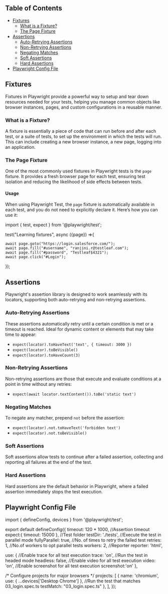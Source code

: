
## Table of Contents

- [Fixtures](#fixtures)
  - [What is a Fixture?](#what-is-a-fixture)
  - [The Page Fixture](#the-page-fixture)
- [Assertions](#assertions)
  - [Auto-Retrying Assertions](#auto-retrying-assertions)
  - [Non-Retrying Assertions](#non-retrying-assertions)
  - [Negating Matches](#negating-matches)
  - [Soft Assertions](#soft-assertions)
  - [Hard Assertions](#hard-assertions)
- [Playwright Config File](#playwright-config-file)


## Fixtures

Fixtures in Playwright provide a powerful way to setup and tear down resources needed for your tests, helping you manage common objects like browser instances, pages, and custom configurations in a reusable manner.

### What is a Fixture?

A fixture is essentially a piece of code that can run before and after each test, or a suite of tests, to set up the environment in which the tests will run. This can include creating a new browser instance, a new page, logging into an application.

### The Page Fixture

One of the most commonly used fixtures in Playwright tests is the `page` fixture. It provides a fresh browser page for each test, ensuring test isolation and reducing the likelihood of side effects between tests.

#### Usage

When using Playwright Test, the `page` fixture is automatically available in each test, and you do not need to explicitly declare it. Here’s how you can use it:


import { test, expect } from '@playwright/test';

test("Learning fixtures", async ({page}) =>{

    await page.goto("https://login.salesforce.com/");
    await page.fill("#username", "ranjini.r@testleaf.com");
    await page.fill("#password", "Testleaf$4321");
    await page.click("#Login");

});

## Assertions

Playwright's assertion library is designed to work seamlessly with its locators, supporting both auto-retrying and non-retrying assertions.

### Auto-Retrying Assertions

These assertions automatically retry until a certain condition is met or a timeout is reached. Ideal for dynamic content or elements that may take time to appear:

- `expect(locator).toHaveText('text', { timeout: 3000 })`
- `expect(locator).toBeVisible()`
- `expect(locator).toHaveCount(3)`

### Non-Retrying Assertions

Non-retrying assertions are those that execute and evaluate conditions at a point in time without any retries:

- `expect(await locator.textContent()).toBe('static text')`

### Negating Matches

To negate any matcher, prepend `not` before the assertion:

- `expect(locator).not.toHaveText('forbidden text')`
- `expect(locator).not.toBeVisible()`

### Soft Assertions

Soft assertions allow tests to continue after a failed assertion, collecting and reporting all failures at the end of the test.

### Hard Assertions

Hard assertions are the default behavior in Playwright, where a failed assertion immediately stops the test execution.

## Playwright Config File

import { defineConfig, devices } from '@playwright/test';

export default defineConfig({
  timeout: 120 * 1000,
  //Assertion timeout
  expect:{
    timeout: 15000
  },
  //Test folder
  testDir: './tests',
  //Execute the test in parallel mode
  fullyParallel: true,
  //No. of times to retry the failed test 
  retries: 1,
  //No.of workers to opt parallel tests
  workers: 2,
  //Reporter
  reporter: 'html',

  use: {
    //Enable trace for all test execution 
    trace: 'on',
    //Run the test in headed mode
    headless: false,
    //Enable video for all test execution
    video: 'on',
    //Enable screenshot for all test execution
    screenshot:'on'
  },

  /* Configure projects for major browsers */
  projects: [
    {
      name: 'chromium',
      use: { ...devices['Desktop Chrome'] },
      //Run the test that matches 03_login.spec.ts
      testMatch: "03_login.spec.ts"
    },
  ],
});

















